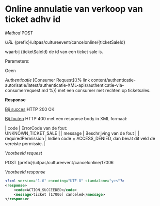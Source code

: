 ---
---

# Online annulatie van verkoop van ticket adhv id

_Method_
POST

_URL_
{prefix}/uitpas/cultureevent/cancelonline/{ticketSaleId}

waarbij {ticketSaleId} de id van een ticket sale is.

Parameters:

Geen

_Authenticatie_
[Consumer Request]({% link content/authenticatie-autorisatie/latest/authenticatie-XML-apis/authenticatie-via-consumerrequest.md %}) met een consumer met rechten op ticketsales.

**Response**

<u>Bij succes</u>
HTTP 200 OK

<u>Bij fouten</u>
HTTP 400 met een response body in XML formaat:

| code | ErrorCode van de fout:<br>UNKNOWN_TICKET_SALE |
| message | Beschrijving van de fout |
| requiredPermission | Indien code = ACCESS_DENIED, dan bevat dit veld de vereiste permissie. |

_Voorbeeld request_

POST {prefix}/uitpas/cultureevent/cancelonline/17006

_Voorbeeld response_


~~~xml
<?xml version="1.0" encoding="UTF-8" standalone="yes"?>
<response>
    <code>ACTION_SUCCEEDED</code>
    <message>ticket [17006] canceled</message>
</response>
~~~
